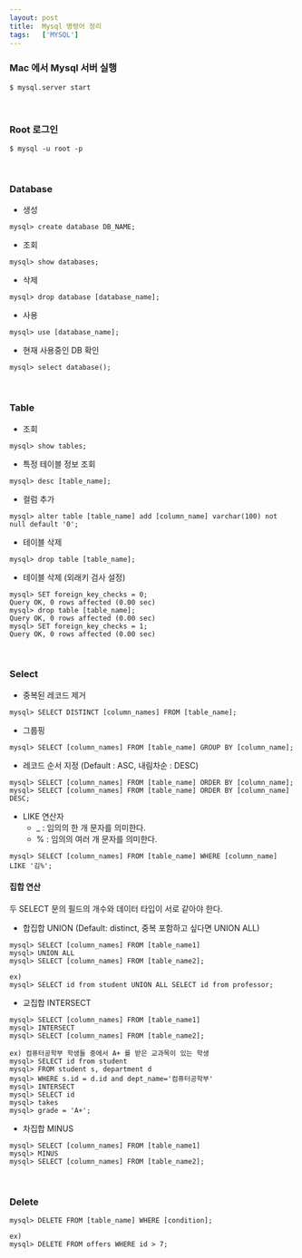 ```yaml
---
layout: post
title:  Mysql 명령어 정리
tags:   ['MYSQL']
---
```


### Mac 에서 Mysql 서버 실행   

```
$ mysql.server start
```  

<br/>  

### Root 로그인

```
$ mysql -u root -p
```  

<br/>  

### Database  

- 생성    

```
mysql> create database DB_NAME;
```  

- 조회  

```
mysql> show databases;
```   

- 삭제  

```
mysql> drop database [database_name];
```   

- 사용

```
mysql> use [database_name];
```  

- 현재 사용중인 DB 확인   

```
mysql> select database();
```

<br/>

### Table  

- 조회  

```
mysql> show tables;
```

- 특정 테이블 정보 조회  

```
mysql> desc [table_name];
```  

- 컬럼 추가

```
mysql> alter table [table_name] add [column_name] varchar(100) not null default '0';
```  

- 테이블 삭제  

```
mysql> drop table [table_name];
```     

- 테이블 삭제 (외래키 검사 설정)  

```
mysql> SET foreign_key_checks = 0;
Query OK, 0 rows affected (0.00 sec)
mysql> drop table [table_name];
Query OK, 0 rows affected (0.00 sec)
mysql> SET foreign_key_checks = 1;
Query OK, 0 rows affected (0.00 sec)
```   

<br/>  

### Select   

- 중복된 레코드 제거   

```
mysql> SELECT DISTINCT [column_names] FROM [table_name];
```  

- 그룹핑

```
mysql> SELECT [column_names] FROM [table_name] GROUP BY [column_name];
```  

- 레코드 순서 지정 (Default : ASC, 내림차순 : DESC)

```
mysql> SELECT [column_names] FROM [table_name] ORDER BY [column_name];
mysql> SELECT [column_names] FROM [table_name] ORDER BY [column_name] DESC;
```    

- LIKE 연산자   
    - _ : 임의의 한 개 문자를 의미한다.   
    - % : 임의의 여러 개 문자를 의미한다.  

```
mysql> SELECT [column_names] FROM [table_name] WHERE [column_name] LIKE '김%';
```    

#### 집합 연산  
두 SELECT 문의 필드의 개수와 데이터 타입이 서로 같아야 한다.  

- 합집합 UNION (Default: distinct, 중복 포함하고 싶다면 UNION ALL)

```
mysql> SELECT [column_names] FROM [table_name1]
mysql> UNION ALL
mysql> SELECT [column_names] FROM [table_name2];

ex)
mysql> SELECT id from student UNION ALL SELECT id from professor;
```  

- 교집합 INTERSECT  

```
mysql> SELECT [column_names] FROM [table_name1]
mysql> INTERSECT
mysql> SELECT [column_names] FROM [table_name2];

ex) 컴퓨터공학부 학생들 중에서 A+ 를 받은 교과목이 있는 학생  
mysql> SELECT id from student
mysql> FROM student s, department d
mysql> WHERE s.id = d.id and dept_name='컴퓨터공학부'
mysql> INTERSECT
mysql> SELECT id
mysql> takes
mysql> grade = 'A+';
```  

- 차집합 MINUS  

```
mysql> SELECT [column_names] FROM [table_name1]
mysql> MINUS
mysql> SELECT [column_names] FROM [table_name2];
```  

</br>

### Delete

```
mysql> DELETE FROM [table_name] WHERE [condition];

ex)
mysql> DELETE FROM offers WHERE id > 7;
```  

